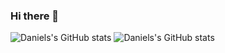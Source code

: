 ### Hi there 👋
![Daniels's GitHub stats](https://github-readme-stats.vercel.app/api?username=souzadnl&theme=dark&show_icons=true)
![Daniels's GitHub stats](https://github-readme-stats.vercel.app/api/top-langs/?username=souzadnl&hide=html&layout=compact&theme=transparent)
<!--
**souzadnl/souzadnl** is a ✨ _special_ ✨ repository because its `README.md` (this file) appears on your GitHub profile.

Here are some ideas to get you started:

- 🔭 I’m currently working on ...
- 🌱 I’m currently learning ...
- 👯 I’m looking to collaborate on ...
- 🤔 I’m looking for help with ...
- 💬 Ask me about ...
- 📫 How to reach me: ...
- 😄 Pronouns: ...
- ⚡ Fun fact: ...
-->
